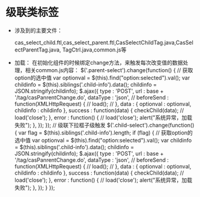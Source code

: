 # 级联类标签
* 涉及到的主要文件：

   cas_select_child.ftl,cas_select_parent.ftl,CasSelectChildTag.java,CasSelectParentTag.java,
   TagCtrl.java,common.js等
* 加载：
在初始化组件的时候绑定change方法，来触发每次改变值的数据处理，相关common.js内容：
		$('.parent-select').change(function() {
				// 获取option的选中值
				var optionval = $(this).find("option:selected").val();
				var childinfo = $(this).siblings('.child-info').data();
				childinfo = JSON.stringify(childinfo);
				$.ajax({
					type : 'POST',
					url : base + '/tag/casPanrentChange.do',
					dataType : 'json',
					// beforeSend : function(XMLHttpRequest) {
					// load();
					// },
					data : {
						optionval : optionval,
						childinfo : childinfo
					},
					success : function(data) {
						checkChild(data);
						// load('close');
					},
					error : function() {
						// load('close');
						alert("系统异常，加载失败");
					},
				});
			});
			// 级联下拉框子级触发
			$('.child-select').change(function() {
				var flag = $(this).siblings('.child-info').length;
				if (flag) {
					// 获取option的选中值
					var optionval = $(this).find("option:selected").val();
					var childinfo = $(this).siblings('.child-info').data();
					childinfo = JSON.stringify(childinfo);
					$.ajax({
						type : 'POST',
						url : base + '/tag/casPanrentChange.do',
						dataType : 'json',
						// beforeSend : function(XMLHttpRequest) {
						// load();
						// },
						data : {
							optionval : optionval,
							childinfo : childinfo
						},
						success : function(data) {
							checkChild(data);
							// load('close');
						},
						error : function() {
							// load('close');
							alert("系统异常，加载失败");
						},
					});
				}
			});   
